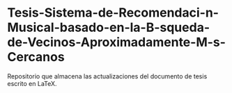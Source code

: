 # Tesis-Sistema-de-Recomendaci-n-Musical-basado-en-la-B-squeda-de-Vecinos-Aproximadamente-M-s-Cercanos
Repositorio que almacena las actualizaciones del documento de tesis escrito en LaTeX.
